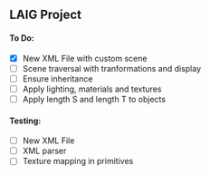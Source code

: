 ## LAIG Project

#### To Do:
 - [x] New XML File with custom scene
 - [ ] Scene traversal with tranformations and display
 - [ ] Ensure inheritance
 - [ ] Apply lighting, materials and textures
 - [ ] Apply length S and length T to objects

#### Testing:
 - [ ] New XML File
 - [ ] XML parser
 - [ ] Texture mapping in primitives 
